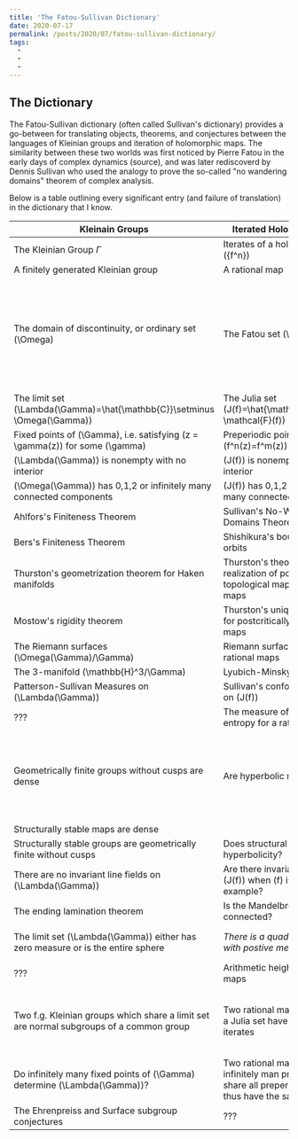 ```yaml
---
title: 'The Fatou-Sullivan Dictionary'
date: 2020-07-17
permalink: /posts/2020/07/fatou-sullivan-dictionary/
tags:
  - 
  - 
  - 
---
```

## The Dictionary

The Fatou-Sullivan dictionary (often called Sullivan's dictionary) provides a go-between for translating objects, theorems, and conjectures between the languages of Kleinian groups and iteration of holomorphic maps. The similarity between these two worlds was first noticed by Pierre Fatou in the early days of complex dynamics (source), and was later rediscoverd by Dennis Sullivan who used the analogy to prove the so-called "no wandering domains" theorem of complex analysis.

Below is a table outlining every significant entry (and failure of translation) in the dictionary that I know.

Kleinain Groups | Iterated Holomorphic Maps | Notes
--- | --- | ---
The Kleinian Group $\Gamma$ | Iterates of a holomorphic map \(\{f^n\}\) |
A finitely generated Kleinian group | A rational map |
The domain of discontinuity, or ordinary set \(\Omega\) | The Fatou set \(\mathcal F(f)\) | Both of these can be defined as the set of points in which \(\Gamma\) or \(\{f^n\}\) forms a normal family on a neighborhood.
The limit set \(\Lambda(\Gamma)=\hat{\mathbb{C}}\setminus \Omega(\Gamma)\) | The Julia set \(J(f)=\hat{\mathbb{C}}\setminus \mathcal{F}(f)\) |
Fixed points of \(\Gamma\), i.e. satisfying \(z = \gamma(z)\) for some \(\gamma\)| Preperiodic points, i.e. satisfying \(f^n(z)=f^m(z)\) for some \(m,n\) |
\(\Lambda(\Gamma)\) is nonempty with no interior | \(J(f)\) is nonempty with no interior |
\(\Omega(\Gamma)\) has 0,1,2 or infinitely many connected components | \(J(f)\) has 0,1,2 or infinitely many connected components |
Ahlfors's Finiteness Theorem | Sullivan's No-Wandering-Domains Theorem |
Bers's Finiteness Theorem | Shishikura's bound on periodic orbits |
Thurston's geometrization theorem for Haken manifolds | Thurston's theorem on the realization of postcritically finite topological maps as rational maps |
Mostow's rigidity theorem | Thurston's uniqueness theorem for postcritically finite rational maps |
The Riemann surfaces \(\Omega(\Gamma)/\Gamma\) | Riemann surface laminations for rational maps |
The 3-manifold \(\mathbb{H}^3/\Gamma\) | Lyubich-Minsky laminations |
Patterson-Sullivan Measures on \(\Lambda(\Gamma)\) | Sullivan's conformal measures on \(J(f)\) |
??? | The measure of maximal entropy for a rational map |
Geometrically finite groups without cusps are dense | Are hyperbolic maps dense? | The conjecture here is perhaps the largest open problem in complex dynamics
| Structurally stable maps are dense |
Structurally stable groups are geometrically finite without cusps | Does structural stabiliy imply hyperbolicity? |
There are no invariant line fields on \(\Lambda(\Gamma)\) | Are there invariant line fields on \(J(f)\) when \(f\) is not a Lattes example? |
The ending lamination theorem | Is the Mandelbrot set locally connected? | 
The limit set \(\Lambda(\Gamma)\) either has zero measure or is the entire sphere | *There is a quadratic polynomial with postive measure Julia set* | This of course is a break in the dictionary
??? | Arithmetic heights for rational maps |
Two f.g. Kleinian groups which share a limit set are normal subgroups of a common group | Two rational maps which share a Julia set have commuting iterates | These statements are not quite precise and need to make exceptions.
Do infinitely many fixed points of \(\Gamma\) determine \(\Lambda(\Gamma)\)? | Two rational maps which share infinitely man preperiodic points share all preperidoic points (and thus have the same Julia sets) |
The Ehrenpreiss and Surface subgroup conjectures | ??? |